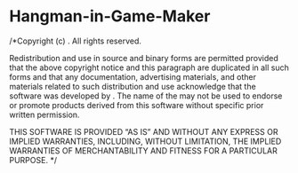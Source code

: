 # Hangman-in-Game-Maker
/*Copyright (c) <year> <copyright holder>. All rights reserved.

Redistribution and use in source and binary forms are permitted provided that the above copyright notice and this paragraph are duplicated in all such forms and that any documentation, advertising materials, and other materials related to such distribution and use acknowledge that the software was developed by <organization>. The name of the <organization> may not be used to endorse or promote products derived from this software without specific prior written permission.

THIS SOFTWARE IS PROVIDED “AS IS” AND WITHOUT ANY EXPRESS OR IMPLIED WARRANTIES, INCLUDING, WITHOUT LIMITATION, THE IMPLIED WARRANTIES OF MERCHANTABILITY AND FITNESS FOR A PARTICULAR PURPOSE.
*/

